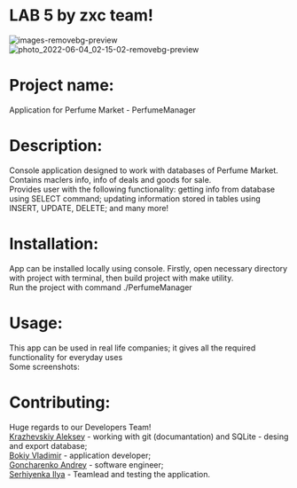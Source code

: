 # LAB 5 by zxc team!
![images-removebg-preview](https://user-images.githubusercontent.com/78850311/171941204-bb8f0e27-998c-4908-bb04-e4c33b6e329f.png)<br>
![photo_2022-06-04_02-15-02-removebg-preview](https://user-images.githubusercontent.com/78850311/171965770-9718c15f-33ec-4a47-8613-c118818a3dc7.png)<br>

# Project name:
Application for Perfume Market - PerfumeManager<br>
# Description:
Console application designed to work with databases of Perfume Market.<br>
Contains maclers info, info of deals and goods for sale.<br>
Provides user with the following functionality: getting info from database using SELECT command; updating information stored in tables using INSERT, UPDATE, DELETE; and many more!<br>

# Installation:
App can be installed locally using console. Firstly, open necessary directory with project with terminal, then build project with make utility.<br>
Run the project with command ./PerfumeManager<br>
# Usage:
This app can be used in real life companies; it gives all the required functionality for everyday uses<br>
Some screenshots:<br>
# Contributing:
Huge regards to our Developers Team!<br>
[Krazhevskiy Aleksey](https://github.com/alekseykrazhev) - working with git (documantation) and SQLite - desing and export database;<br>
[Bokiy Vladimir](https://github.com/VladimirBokiy) - application developer;<br>
[Goncharenko Andrey](https://github.com/andrey1pf) - software engineer;<br>
[Serhiyenka Ilya](https://github.com/P1l1gr1m) - Teamlead and testing the application.<br>
